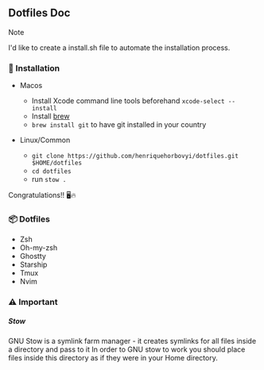 ## Dotfiles Doc

> [!NOTE]
> I'd like to create a install.sh file to automate the installation process. 


### 🔧 Installation 
- Macos
    - Install Xcode command line tools beforehand `xcode-select --install`
    - Install [brew](https://brew.sh/)  
    - `brew install git` to have git installed in your country 

- Linux/Common
    - `git clone https://github.com/henriquehorbovyi/dotfiles.git $HOME/dotfiles`
    - `cd dotfiles`
    - run `stow .`

Congratulations!! 🖥️🔥

### 📦 Dotfiles 
- Zsh
- Oh-my-zsh
- Ghostty
- Starship
- Tmux
- Nvim

### ⚠️ Important

##### Stow 
GNU Stow is a symlink farm manager - it creates symlinks for all files inside a directory and pass to it
In order to GNU stow to work you should place files inside this directory as if they were in your Home directory.

